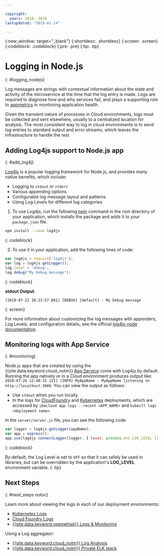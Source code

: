 ```yaml
---

copyright:
  years: 2018, 2019
lastupdated: "2019-01-14"

---
```

{:new_window: target="_blank"}
{:shortdesc: .shortdesc}
{:screen: .screen}
{:codeblock: .codeblock}
{:pre: .pre}
{:tip: .tip}

# Logging in Node.js
{: #logging_nodejs}

Log messages are strings with contextual information about the state and activity of the microservice at the time that the log entry is made. Logs are required to diagnose how and why services fail, and plays a supporting role to [appmetrics](appmetrics.html) in monitoring application health.

Given the transient nature of processes in Cloud environments, logs must be collected and sent elsewhere, usually to a centralized location for analysis. The most consistent way to log in cloud environments is to send log entries to standard output and error streams, which leaves the infrastructure to handle the rest.

## Adding Log4js support to Node.js app
{: #add_log4j}

[Log4js](https://github.com/log4js-node/log4js-node) is a popular logging framework for Node.js, and provides many native benefits, which include: 
* Logging to `stdout` or `stderr`
* Various appending options
* Configurable log message layout and patterns
* Using Log Levels for different log categories

1. To use Log4js, run the following [npm](https://nodejs.org/) command in the root directory of your application, which installs the package and adds it to your `package.json` file.
  ```bash
  npm install --save log4js
  ```
  {: codeblock}

2. To use it in your application, add the following lines of code:
  ```javascript
  var log4js = require('log4js');
  var log = log4js.getLogger();
  log.level = 'debug';
  log.debug("My Debug message");
  ```
  {: codeblock}

  **stdout Output**:
  ```
  [2018-07-21 10:23:57.881] [DEBUG] [default] - My Debug message
  ```
  {: screen}

For more information about customizing the log messages with appenders, Log Levels, and configuration details, see the official [log4js-node documentation](https://log4js-node.github.io/log4js-node/).

## Monitoring logs with App Service
{: #monitoring}

Node.js apps that are created by using the {{site.data.keyword.cloud_notm}} [App Service](https://cloud.ibm.com/developer/appservice/dashboard) come with Log4js by default. Running the app natively or in a Cloud environment produces output like: `2018-07-26 12:40:15.121] [INFO] MyAppName - MyAppName listening on http://localhost:3000`. You can view the output as follows:
* Use `stdout` when you run locally.
* In the logs for [CloudFoundry](https://cloud.ibm.com/docs/cli/reference/bluemix_cli/bx_cli.html#ibmcloud_app_logs) and [Kubernetes](https://kubernetes.io/docs/concepts/cluster-administration/logging/) deployments, which are accessed by `ibmcloud app logs --recent <APP_NAME>` and `kubectl logs <deployment name>`.

In the `server/server.js` file, you can see the following code:
```js
var logger = log4js.getLogger(appName);
var app = express();
app.use(log4js.connectLogger(logger, { level: process.env.LOG_LEVEL || 'info' }));
```
{: codeblock}

By default, the Log Level is set to `OFF` so that it can safely be used in libraries, but can be overridden by the application's **LOG_LEVEL** environment variable.
{: tip}

## Next Steps
{: #next_steps notoc}

Learn more about viewing the logs in each of our deployment environments:
* [Kubernetes Logs](https://kubernetes.io/docs/concepts/cluster-administration/logging/)
* [Cloud Foundry Logs](https://cloud.ibm.com/docs/cli/reference/bluemix_cli/bx_cli.html#ibmcloud_app_logs)
* [{{site.data.keyword.openwhisk}} Logs & Monitoring](https://cloud.ibm.com/docs/openwhisk/openwhisk_logs.html#openwhisk_logs)

Using a Log aggregator:
* [{{site.data.keyword.cloud_notm}} Log Analysis](https://cloud.ibm.com/docs/services/CloudLogAnalysis/log_analysis_ov.html#log_analysis_ov)
* [{{site.data.keyword.cloud_notm}} Private ELK stack](https://www.ibm.com/support/knowledgecenter/en/SSBS6K_2.1.0.2/manage_metrics/logging_elk.html)
